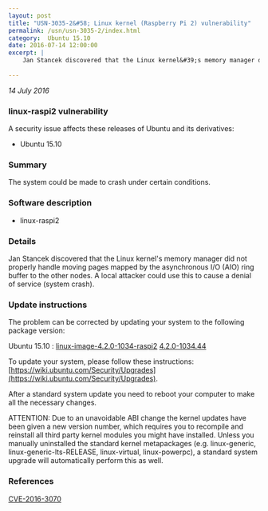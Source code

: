 ```yaml
---
layout: post
title: "USN-3035-2&#58; Linux kernel (Raspberry Pi 2) vulnerability"
permalink: /usn/usn-3035-2/index.html
category:  Ubuntu 15.10
date: 2016-07-14 12:00:00
excerpt: |
    Jan Stancek discovered that the Linux kernel&#39;s memory manager did not properly handle moving pages mapped by the asynchronous I/O (AIO) ring buffer to the other nodes. A local attacker could use this to cause a denial of service (system crash). 
    
--- 
```

 
 

*14 July 2016*

### linux-raspi2 vulnerability

A security issue affects these releases of Ubuntu and its derivatives:

* Ubuntu 15.10

### Summary

The system could be made to crash under certain conditions. 

### Software description

* linux-raspi2 

### Details

Jan Stancek discovered that the Linux kernel&#39;s memory manager did not properly handle moving pages mapped by the asynchronous I/O (AIO) ring buffer to the other nodes. A local attacker could use this to cause a denial of service (system crash). 

### Update instructions

The problem can be corrected by updating your system to the following package version:

Ubuntu 15.10
 : [linux-image-4.2.0-1034-raspi2](https://launchpad.net/ubuntu/+source/linux-raspi2) <span> [4.2.0-1034.44](https://launchpad.net/ubuntu/+source/linux-raspi2/4.2.0-1034.44) </span> 

To update your system, please follow these instructions: [https://wiki.ubuntu.com/Security/Upgrades](https://wiki.ubuntu.com/Security/Upgrades).

After a standard system update you need to reboot your computer to make all the necessary changes.

ATTENTION: Due to an unavoidable ABI change the kernel updates have been given a new version number, which requires you to recompile and reinstall all third party kernel modules you might have installed. Unless you manually uninstalled the standard kernel metapackages (e.g. linux-generic, linux-generic-lts-RELEASE, linux-virtual, linux-powerpc), a standard system upgrade will automatically perform this as well. 

### References

 
 [CVE-2016-3070](http://people.ubuntu.com/~ubuntu-security/cve/CVE-2016-3070)
 

